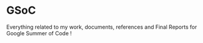 # GSoC

Everything related to my work, documents, references and Final Reports for Google Summer of Code !
